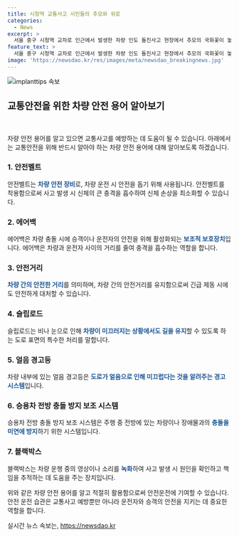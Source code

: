 ```yaml
---
title: 시청역 교통사고 시민들의 추모와 위로
categories:
  - News
excerpt: >
  서울 중구 시청역 교차로 인근에서 발생한 차량 인도 돌진사고 현장에서 추모의 국화꽃이 놓였다.
feature_text: >
  서울 중구 시청역 교차로 인근에서 발생한 차량 인도 돌진사고 현장에서 추모의 국화꽃이 놓였다.
image: 'https://newsdao.kr/res/images/meta/newsdao_breakingnews.jpg'
---
```


<p><img src="https://newsdao.kr/res/images/meta/newsdao_breakingnews.jpg" alt="implanttips 속보" /></p>

<h2 data-ke-size="size26">교통안전을 위한 차량 안전 용어 알아보기</h2>

<p data-ke-size="size16">&nbsp;</p>

<p>차량 안전 용어를 알고 있으면 교통사고를 예방하는 데 도움이 될 수 있습니다. 아래에서는 교통안전을 위해 반드시 알아야 하는 차량 안전 용어에 대해 알아보도록 하겠습니다.</p>

<h3>1. 안전벨트</h3>

<p>안전벨트는 <b><span style="color: #1a5490;">차량 안전 장비</span></b>로, 차량 운전 시 안전을 돕기 위해 사용됩니다. 안전벨트를 착용함으로써 사고 발생 시 신체의 큰 충격을 흡수하여 신체 손상을 최소화할 수 있습니다.</p>

<h3>2. 에어백</h3>

<p>에어백은 차량 충돌 시에 승객이나 운전자의 안전을 위해 활성화되는 <b><span style="color: #1a5490;">보조적 보호장치</span></b>입니다. 에어백은 차량과 운전자 사이의 거리를 줄여 충격을 흡수하는 역할을 합니다.</p>

<h3>3. 안전거리</h3>

<p><b><span style="color: #1a5490;">차량 간의 안전한 거리</span></b>를 의미하며, 차량 간의 안전거리를 유지함으로써 긴급 제동 시에도 안전하게 대처할 수 있습니다.</p>

<h3>4. 슬립로드</h3>

<p>슬립로드는 비나 눈으로 인해 <b><span style="color: #1a5490;">차량이 미끄러지는 상황에서도 길을 유지</span></b>할 수 있도록 하는 도로 표면의 특수한 처리를 말합니다.</p>

<h3>5. 얼음 경고등</h3>

<p>차량 내부에 있는 얼음 경고등은 <b><span style="color: #1a5490;">도로가 얼음으로 인해 미끄럽다는 것을 알려주는 경고 시스템</span></b>입니다.</p>

<h3>6. 승용차 전방 충돌 방지 보조 시스템</h3>

<p>승용차 전방 충돌 방지 보조 시스템은 주행 중 전방에 있는 차량이나 장애물과의 <b><span style="color: #1a5490;">충돌을 미연에 방지</span></b>하기 위한 시스템입니다.</p>

<h3>7. 블랙박스</h3>

<p>블랙박스는 차량 운행 중의 영상이나 소리를 <b><span style="color: #1a5490;">녹화</span></b>하여 사고 발생 시 원인을 확인하고 책임을 추적하는 데 도움을 주는 장치입니다.</p>

<p>위와 같은 차량 안전 용어를 알고 적절히 활용함으로써 안전운전에 기여할 수 있습니다. 안전 운전 습관은 교통사고 예방뿐만 아니라 운전자와 승객의 안전을 지키는 데 중요한 역할을 합니다.</p>
실시간 뉴스 속보는, <a href="https://newsdao.kr" rel="dofollow">https://newsdao.kr</a>


